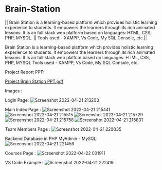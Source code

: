 # Brain-Station
|| Brain Station is a learning-based platform which provides holistic learning experience to students. It empowers the learners through its rich animated lessons. It is an full stack web platform based on languages: HTML, CSS, PHP, MYSQL. || Tools used - XAMPP, Vs Code, My SQL Console, etc.||


Brain Station is a learning-based platform which provides holistic learning experience to students. It empowers the learners through its rich animated lessons.
It is an full stack web platfom based on languages: HTML, CSS, PHP, MYSQL
Tools used - XAMPP, Vs Code, My SQL Console, etc.


Project Report PPT:

[Project Brain Station PPT.pdf](https://github.com/AayushDev-02/Brain-Station/files/9836373/Project.Brain.Station.PPT.pdf)

Images :

Login Page: 
![Screenshot 2022-04-21 213203](https://user-images.githubusercontent.com/105657470/197133784-2e6a64fc-73f4-4192-ad26-7fa4b4c84229.jpg)

Main Index Page : 
![Screenshot 2022-04-21 215441](https://user-images.githubusercontent.com/105657470/197133871-a60917b8-35c8-41c9-86d2-ce7660ddf496.jpg)
![Screenshot 2022-04-21 215515](https://user-images.githubusercontent.com/105657470/197133886-c1b16776-056a-4a3f-a173-5742120ccd34.jpg)
![Screenshot 2022-04-21 215729](https://user-images.githubusercontent.com/105657470/197133903-ada0f648-51fe-4bbf-bcdb-eb8c5e7ef676.jpg)
![Screenshot 2022-04-21 215758](https://user-images.githubusercontent.com/105657470/197133909-bd6d619f-35fc-4eaf-9545-d8c8a20720c7.jpg)
![Screenshot 2022-04-21 215831](https://user-images.githubusercontent.com/105657470/197133923-1e220a00-867f-43fd-be46-a4ab0bae412f.jpg)


Team Members Page :
![Screenshot 2022-04-21 220035](https://user-images.githubusercontent.com/105657470/197133960-0b48efea-1d7e-4f0c-b867-454164a90d61.jpg)


Backend Database in PHP MyAdmin - MySQL:
![Screenshot 2022-04-21 221456](https://user-images.githubusercontent.com/105657470/197134092-018f3156-6843-4272-9554-7687f2cebfc8.jpg)


Courses Page :
![Screenshot 2022-04-22 001911](https://user-images.githubusercontent.com/105657470/197134139-4e573268-d4b2-4ead-8f5b-93edc717dd5a.jpg)

VS Code Example :
![Screenshot 2022-04-21 222419](https://user-images.githubusercontent.com/105657470/197134252-4d769295-98a1-4cdd-b3cc-199e10a2827f.jpg)

